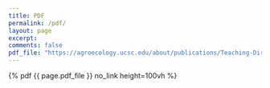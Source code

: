```yaml
---
title: PDF
permalink: /pdf/
layout: page
excerpt: 
comments: false
pdf_file: "https://agroecology.ucsc.edu/about/publications/Teaching-Direct-Marketing/pdf%20downloads/Unit.5.pdf"
---
```

 {% pdf {{ page.pdf_file }} no_link height=100vh %}